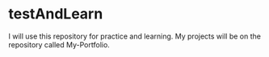 # testAndLearn
 I will use this repository for practice and learning. My projects will be on the repository called My-Portfolio.
